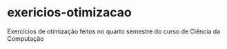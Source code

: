 # exericios-otimizacao
Exercicios de otimização feitos no quarto semestre do curso de Ciência da Computação
